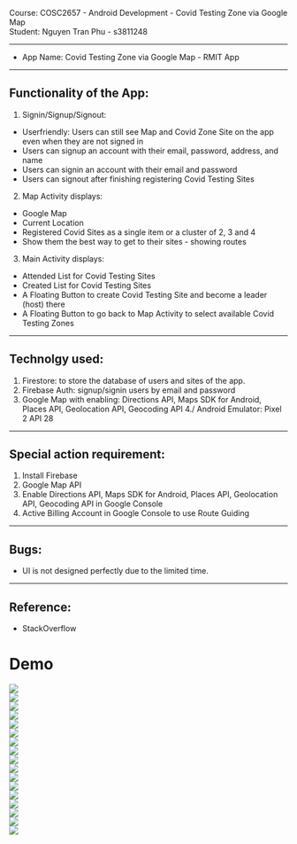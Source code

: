 Course: COSC2657 - Android Development - Covid Testing Zone via Google Map <br />
Student: Nguyen Tran Phu - s3811248		   

--------------------------------------------
- App Name: Covid Testing Zone via Google Map  - RMIT App

--------------------------------------------
## Functionality of the App:
1. Signin/Signup/Signout:
- Userfriendly: Users can still see Map and Covid Zone Site on the app even when they are not signed in
 - Users can signup an account with their email, password, address, and name
- Users can signin an account with their email and password
- Users can signout after finishing registering Covid Testing Sites
2. Map Activity displays:
- Google Map
- Current Location
- Registered Covid Sites as a single item or a cluster of 2, 3 and 4
- Show them the best way to get to their sites - showing routes
3. Main Activity displays:
- Attended List for Covid Testing Sites
- Created List for Covid Testing Sites
- A Floating Button to create Covid Testing Site and become a leader (host) there
- A Floating Button to go back to Map Activity to select available Covid Testing Zones	
--------------------------------------------
## Technolgy used:
1. Firestore: to store the database of users and sites of the app.
2. Firebase Auth: signup/signin users by email and password
3. Google Map with enabling: Directions API, Maps SDK for Android, Places API, Geolocation API, Geocoding API
4./ Android Emulator: Pixel 2 API 28
--------------------------------------------
## Special action requirement:
1. Install Firebase
2. Google Map API
3. Enable Directions API, Maps SDK for Android, Places API, Geolocation API, Geocoding API in Google Console
4. Active Billing Account in Google Console to use Route Guiding
--------------------------------------------
## Bugs:
- UI is not designed perfectly due to the limited time.  
--------------------------------------------
## Reference:
- StackOverflow

# Demo
![](demo/p1.jpg) <br />
![](demo/p2.jpg) <br />
![](demo/p3.jpg) <br />
![](demo/p4.jpg) <br />
![](demo/p5.jpg) <br />
![](demo/p6.jpg) <br />
![](demo/p7.jpg) <br />
![](demo/p8.jpg) <br />
![](demo/p9.jpg) <br />
![](demo/p10.jpg) <br />
![](demo/p11.jpg) <br />
![](demo/p12.jpg) <br />
![](demo/p13.jpg) <br />
![](demo/p14.jpg) <br />
![](demo/p15.jpg) <br />
![](demo/p16.jpg) <br />
![](demo/p17.jpg) <br />
